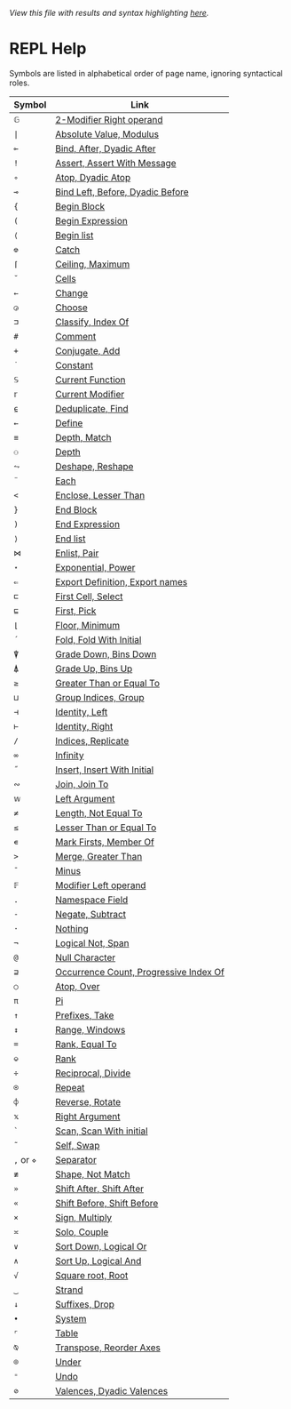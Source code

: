 *View this file with results and syntax highlighting [here](https://mlochbaum.github.io/BQN/help/index.html).*

# REPL Help

Symbols are listed in alphabetical order of page name, ignoring syntactical roles.

| Symbol | Link |
|--------|------|
| `𝔾` | [2-Modifier Right operand](2-modifierrightoperand.md) |
| `\|` | [Absolute Value, Modulus](absolutevalue_modulus.md) |
| `⟜` | [Bind, After, Dyadic After](after_bind.md) |
| `!` | [Assert, Assert With Message](assert_assertwithmessage.md) |
| `∘` | [Atop, Dyadic Atop](atop.md) |
| `⊸` | [Bind Left, Before, Dyadic Before](before_bind.md) |
| `{` | [Begin Block](beginblock.md) |
| `(` | [Begin Expression](beginexpression.md) |
| `⟨` | [Begin list](beginlist.md) |
| `⎊` | [Catch](catch.md) |
| `⌈` | [Ceiling, Maximum](ceiling_maximum.md) |
| `˘` | [Cells](cells.md) |
| `←` | [Change](change.md) |
| `◶` | [Choose](choose.md) |
| `⊐` | [Classify, Index Of](classify_indexof.md) |
| `#` | [Comment](comment.md) |
| `+` | [Conjugate, Add](conjugate_add.md) |
| `˙` | [Constant](constant.md) |
| `𝕊` | [Current Function](currentfunction.md) |
| `𝕣` | [Current Modifier](currentmodifier.md) |
| `⍷` | [Deduplicate, Find](deduplicate_find.md) |
| `←` | [Define](define.md) |
| `≡` | [Depth, Match](depth_match.md) |
| `⚇` | [Depth](depth.md) |
| `⥊` | [Deshape, Reshape](deshape_reshape.md) |
| `¨` | [Each](each.md) |
| `<` | [Enclose, Lesser Than](enclose_lessthan.md) |
| `}` | [End Block](endblock.md) |
| `)` | [End Expression](endexpression.md) |
| `⟩` | [End list](endlist.md) |
| `⋈` | [Enlist, Pair](enlist_pair.md) |
| `⋆` | [Exponential, Power](exponential_power.md) |
| `⇐` | [Export Definition, Export names](export.md) |
| `⊏` | [First Cell, Select](firstcell_select.md) |
| `⊑` | [First, Pick](first_pick.md) |
| `⌊` | [Floor, Minimum](floor_minimum.md) |
| `´` | [Fold, Fold With Initial](fold.md) |
| `⍒` | [Grade Down, Bins Down](gradedown_binsdown.md) |
| `⍋` | [Grade Up, Bins Up](gradeup_binsup.md) |
| `≥` | [Greater Than or Equal To](greaterthanorequalto.md) |
| `⊔` | [Group Indices, Group](groupindices_group.md) |
| `⊣` | [Identity, Left](identity_left.md) |
| `⊢` | [Identity, Right](identity_right.md) |
| `/` | [Indices, Replicate](indices_replicate.md) |
| `∞` | [Infinity](infinity.md) |
| `˝` | [Insert, Insert With Initial](insert.md) |
| `∾` | [Join, Join To](join_jointo.md) |
| `𝕨` | [Left Argument](leftargument.md) |
| `≠` | [Length, Not Equal To](length_notequals.md) |
| `≤` | [Lesser Than or Equal To](lessthanorequalto.md) |
| `∊` | [Mark Firsts, Member Of](markfirst_memberof.md) |
| `>` | [Merge, Greater Than](merge_greaterthan.md) |
| `¯` | [Minus](minus.md) |
| `𝔽` | [Modifier Left operand](modifierleftoperand.md) |
| `.` | [Namespace Field](namespacefield.md) |
| `-` | [Negate, Subtract](negate_subtract.md) |
| `·` | [Nothing](nothing.md) |
| `¬` | [Logical Not, Span](not_span.md) |
| `@` | [Null Character](nullcharacter.md) |
| `⊒` | [Occurrence Count, Progressive Index Of](occurrencecount_progressiveindexof.md) |
| `○` | [Atop, Over](over.md) |
| `π` | [Pi](pi.md) |
| `↑` | [Prefixes, Take](prefixes_take.md) |
| `↕` | [Range, Windows](range_windows.md) |
| `=` | [Rank, Equal To](rank_equals.md) |
| `⎉` | [Rank](rank.md) |
| `÷` | [Reciprocal, Divide](reciprocal_divide.md) |
| `⍟` | [Repeat](repeat.md) |
| `⌽` | [Reverse, Rotate](reverse_rotate.md) |
| `𝕩` | [Right Argument](rightargument.md) |
| `` ` `` | [Scan, Scan With initial](scan.md) |
| `˜` | [Self, Swap](self_swap.md) |
| `,` or `⋄` | [Separator](separator.md) |
| `≢` | [Shape, Not Match](shape_notmatch.md) |
| `»` | [Shift After, Shift After](shiftafter.md) |
| `«` | [Shift Before, Shift Before](shiftbefore.md) |
| `×` | [Sign, Multiply](sign_multiply.md) |
| `≍` | [Solo, Couple](solo_couple.md) |
| `∨` | [Sort Down, Logical Or](sortdown_or.md) |
| `∧` | [Sort Up, Logical And](sortup_and.md) |
| `√` | [Square root, Root](squareroot_root.md) |
| `‿` | [Strand](strand.md) |
| `↓` | [Suffixes, Drop](suffixes_drop.md) |
| `•` | [System](system.md) |
| `⌜` | [Table](table.md) |
| `⍉` | [Transpose, Reorder Axes](transpose_reorderaxes.md) |
| `⌾` | [Under](under.md) |
| `⁼` | [Undo](undo.md) |
| `⊘` | [Valences, Dyadic Valences](valences.md) |
